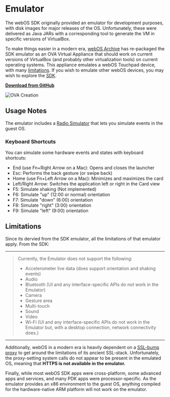 # Emulator

The webOS SDK originally provided an emulator for development purposes, with disk images for major releases of the OS. Unfortunately, these were delivered as Java JARs with a corresponding tool to generate the VM in specific versions of VirtualBox.

To make things easier in a modern era, <a href="http://www.webosarchive.org" target="_blank">webOS Archive</a> has re-packaged the SDK emulator as an OVA Virtual Appliance that should work on current versions of VirtualBox (and probably other virtualization tools) on current operating systems. This appliance emulates a webOS Touchpad device, with many [limitations](#limitations). If you wish to emulate other webOS devices, you may wish to explore the <a href="http://sdk.webosarchive.org" target="_blank">SDK</a>.

**<a href="https://github.com/webOSArchive/webos-emulator/releases" target="_top">Download from GitHub</a>**

![OVA Creation](https://docs.webosarchive.org/images/emulator.png)

## Usage Notes

The emulator includes a <a href="https://sdk.webosarchive.org/docs/docs.html#dev-guide/tools/radio-simulator.html" target="_blank">Radio Simulator</a> that lets you simulate events in the guest OS.

### Keyboard Shortcuts

You can simulate some hardware events and states with keyboard shortcuts:

   - End (use Fn+Right Arrow on a Mac): Opens and closes the launcher
   - Esc: Performs the back gesture (or swipe back)
   - Home (use Fn+Left Arrow on a Mac): Minimizes and maximizes the card
   - Left/Right Arrow: Switches the application left or right in the Card view
   - F5: Simulate shaking (Not implemented)
   - F6: Simulate "up" (12:00 or normal) orientation
   - F7: Simulate "down" (6:00) orientation
   - F8: Simulate "right" (3:00) orientation
   - F9: Simulate "left" (9:00) orientation

## Limitations

Since its dervied from the SDK emulator, all the limitations of that emulator apply. From the SDK:

---
> Currently, the Emulator does not support the following:
>
>   - Accelerometer live data (does support orientation and shaking events)
>   - Audio
>   - Bluetooth (UI and any interface-specific APIs do not work in the Emulator)
>   - Camera
>   - Gesture area
>   - Multi-touch
>   - Sound
>   - Video
>   - Wi-Fi (UI and any interface-specific APIs do not work in the Emulator but, with a desktop connection, network connectivity does.)
---

Additionally, webOS in a modern era is heavily dependent on a <a href="http://www.webosarchive.org/proxy">SSL-bump proxy</a> to get around the limitations of its ancient SSL-stack. Unfortunately, the proxy-setting system calls do not appear to be present in the emulated OS, meaning that **HTTPS is not available in the emulator.**

Finally, while most webOS SDK apps were cross-platform, some advanced apps and services, and many PDK apps were processor-specific. As the emulator provides an x86 environment to the guest OS, anything compiled for the hardware-native ARM platform will not work on the emulator.
